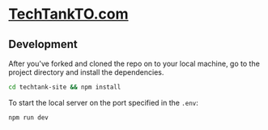 # [TechTankTO.com](http://techtankto.com/)

## Development

After you've forked and cloned the repo on to your local machine, go to the project directory and install the dependencies.

```bash
cd techtank-site && npm install
```

To start the local server on the port specified in the `.env`:

```bash
npm run dev
```
